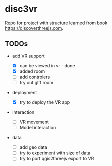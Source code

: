 # disc3vr

Repo for project with structure learned from book <https://discoverthreejs.com>.

## TODOs

- add VR support

  - [x] can be viewed in vr - done
  - [x] added room
  - [ ] add controlers
  - [ ] try out gltf room

- deployment

  - [x] try to deploy the VR app

- interaction

  - [ ] VR movement
  - [ ] Model interaction

- data
  - [ ] add geo data
  - [ ] try to experiment with size of data
  - [ ] try to port qgis2threejs export to VR
